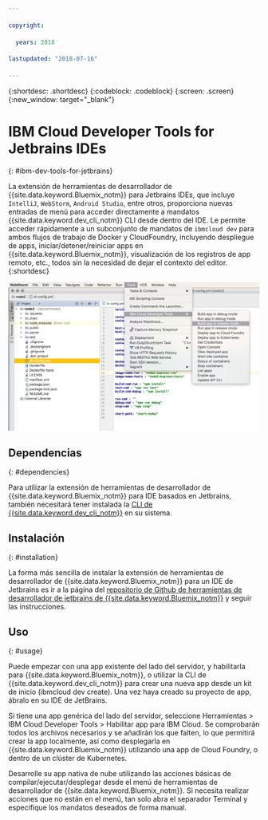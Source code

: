 ```yaml
---

copyright:

  years: 2018

lastupdated: "2018-07-16"

---
```


{:shortdesc: .shortdesc}
{:codeblock: .codeblock}
{:screen: .screen}
{:new_window: target="_blank"}

# IBM Cloud Developer Tools for Jetbrains IDEs
{: #ibm-dev-tools-for-jetbrains}

La extensión de herramientas de desarrollador de {{site.data.keyword.Bluemix_notm}} para Jetbrains IDEs, que incluye `IntelliJ`, `WebStorm`, `Android Studio`, entre otros, proporciona nuevas entradas de menú para acceder directamente a mandatos {{site.data.keyword.dev_cli_notm}} CLI desde dentro del IDE. Le permite acceder rápidamente a un subconjunto de mandatos de `ibmcloud dev` para ambos flujos de trabajo de Docker y CloudFoundry, incluyendo despliegue de apps, iniciar/detener/reiniciar apps en {{site.data.keyword.Bluemix_notm}}, visualización de los registros de app remoto, etc., todos sin la necesidad de dejar el contexto del editor.
{:shortdesc}

![Captura de pantalla de IBM Cloud Developer Tools ejecutándose dentro de un IDE de WebStorm.](jetbrains.png "Ejemplo de menú de herramientas de desarrollador de {{site.data.keyword.Bluemix_notm}} que se ejecuta dentro del IDE de WebStorm")

## Dependencias
{: #dependencies}

Para utilizar la extensión de herramientas de desarrollador de {{site.data.keyword.Bluemix_notm}} para IDE basados en Jetbrains, también necesitará tener instalada la [CLI de {{site.data.keyword.dev_cli_notm}}](index.html) en su sistema.

## Instalación
{: #installation}

La forma más sencilla de instalar la extensión de herramientas de desarrollador de {{site.data.keyword.Bluemix_notm}} para un IDE de Jetbrains es ir a la página del [repositorio de Github de herramientas de desarrollador de jetbrains de {{site.data.keyword.Bluemix_notm}}](https://github.com/IBM-Cloud/ibm-cloud-developer-tools/tree/master/jetbrains) y seguir las instrucciones.

## Uso
{: #usage}

Puede empezar con una app existente del lado del servidor, y habilitarla para {{site.data.keyword.Bluemix_notm}}, o utilizar la CLI de {{site.data.keyword.dev_cli_notm}} para crear una nueva app desde un kit de inicio (ibmcloud dev create). Una vez haya creado su proyecto de app, ábralo en su IDE de JetBrains.

Si tiene una app genérica del lado del servidor, seleccione Herramientas > IBM Cloud Developer Tools > Habilitar app para IBM Cloud. Se comprobarán todos los archivos necesarios y se añadirán los que falten, lo que permitirá crear la app localmente, así como desplegarla en {{site.data.keyword.Bluemix_notm}} utilizando una app de Cloud Foundry, o dentro de un clúster de Kubernetes.

Desarrolle su app nativa de nube utilizando las acciones básicas de compilar/ejecutar/desplegar desde el menú de herramientas de desarrollador de {{site.data.keyword.Bluemix_notm}}. Si necesita realizar acciones que no están en el menú, tan solo abra el separador Terminal y especifique los mandatos deseados de forma manual.
